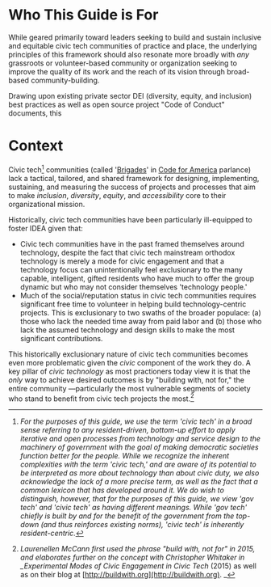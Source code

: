 # Who This Guide is For

While geared primarily toward leaders seeking to build and sustain inclusive and equitable civic tech communities of practice and place, the underlying principles of this framework should also resonate more broadly with _any_ grassroots or volunteer-based community or organization seeking to improve the quality of its work and the reach of its vision through broad-based community-building.

Drawing upon existing private sector DEI \(diversity, equity, and inclusion\) best practices as well as open source project "Code of Conduct" documents, this

# Context

Civic tech[^1] communities \(called '[Brigades](http://brigade.codeforamerica.org)' in [Code for America](http://codeforamerica.org) parlance\) lack a tactical, tailored, and shared framework for designing, implementing, sustaining, and measuring the success of projects and processes that aim to make _inclusion_, _diversity_, _equity_, and _accessibility_ core to their organizational mission.

Historically, civic tech communities have been particularly ill-equipped to foster IDEA given that:

* Civic tech communities have in the past framed themselves around technology, despite the fact that civic tech mainstream orthodox technology is merely a mode for civic engagement and that a technology focus can unintentionally feel exclusionary to the many capable, intelligent, gifted residents who have much to offer the group dynamic but who may not consider themselves 'technology people.'
* Much of the social/reputation status in civic tech communities requires significant free time to volunteer in helping build technology-centric projects. This is exclusionary to two swaths of the broader populace: \(a\) those who lack the needed time away from paid labor and \(b\) those who lack the assumed technology and design skills to make the most significant contributions.

This historically exclusionary nature of civic tech communities becomes even more problematic given the _civic_ component of the work they do. A key pillar of _civic technology_ as most practioners today view it is that the _only_ way to achieve desired outcomes is by "building with, not for," the entire community ––particularly the most vulnerable segments of society who stand to benefit from civic tech projects the most.[^2]

[^1]: _For the purposes of this guide, we use the term 'civic tech' in a broad sense referring to any resident-driven, bottom-up effort to apply iterative and open processes from technology and service design to the machinery of government with the goal of making democratic societies function better for the people. While we recognize the inherent complexities with the term 'civic tech,'  and are aware of its potential to be interpreted as more about technology than about civic duty, we also acknowledge the lack of a more precise term, as well as the fact that a common lexicon that has developed around it. We do wish to distinguish, however, that for the purposes of this guide, we view 'gov tech' and 'civic tech' as having different meanings. While 'gov tech' chiefly is built by and for the benefit of the government from the top-down \(and thus reinforces existing norms\), 'civic tech' is inherently resident-centric._

[^2]: _Laurenellen McCann first used the phrase "build with, not for" in 2015, and elaborates further on the concept with Christopher Whitaker in \_Experimental Modes of Civic Engagement in Civic Tech_ \(2015\) as well as on their blog at [http://buildwith.org](http://buildwith.org). \_


